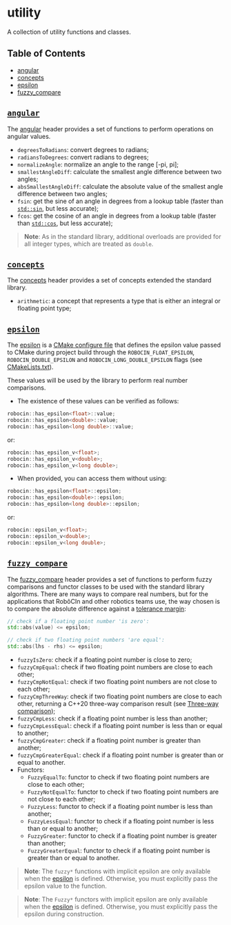 # utility

A collection of utility functions and classes.

## Table of Contents

- [angular](#angular)
- [concepts](#concepts)
- [epsilon](#epsilon)
- [fuzzy_compare](#fuzzy_compare)

<a name="angular"></a>

## [`angular`](angular.h)

The [angular](angular.h) header provides a set of functions to perform operations on angular values.

- `degreesToRadians`: convert degrees to radians;
- `radiansToDegrees`: convert radians to degrees;
- `normalizeAngle`: normalize an angle to the range [-pi, pi];
- `smallestAngleDiff`: calculate the smallest angle difference between two angles;
- `absSmallestAngleDiff`: calculate the absolute value of the smallest angle difference between two angles;
- `fsin`: get the sine of an angle in degrees from a lookup table (faster
  than [`std::sin`](https://en.cppreference.com/w/cpp/numeric/math/sin), but less accurate);
- `fcos`: get the cosine of an angle in degrees from a lookup table (faster
  than [`std::cos`](https://en.cppreference.com/w/cpp/numeric/math/cos), but less accurate);

> **Note**: As in the standard library, additional overloads are provided for all integer types, which are treated
> as `double`.

<a name="concepts"></a>

## [`concepts`](concepts.h)

The [concepts](concepts.h) header provides a set of concepts extended the standard library.

- `arithmetic`: a concept that represents a type that is either an integral or floating point type;

<a name="epsilon"></a>

## [`epsilon`](epsilon.h.in)

The [epsilon](epsilon.h.in) is a [CMake configure file](https://cmake.org/cmake/help/latest/command/configure_file.html)
that defines the epsilon value passed to CMake during project build through the `ROBOCIN_FLOAT_EPSILON`,
`ROBOCIN_DOUBLE_EPSILON` and `ROBOCIN_LONG_DOUBLE_EPSILON` flags (see [CMakeLists.txt](CMakeLists.txt)).

These values will be used by the library to perform real number comparisons.

* The existence of these values can be verified as follows:

```cpp
robocin::has_epsilon<float>::value;
robocin::has_epsilon<double>::value;
robocin::has_epsilon<long double>::value;
```

or:

```cpp
robocin::has_epsilon_v<float>;
robocin::has_epsilon_v<double>;
robocin::has_epsilon_v<long double>;
```

* When provided, you can access them without using:

```cpp
robocin::has_epsilon<float>::epsilon;
robocin::has_epsilon<double>::epsilon;
robocin::has_epsilon<long double>::epsilon;
```

or:

```cpp
robocin::epsilon_v<float>;
robocin::epsilon_v<double>;
robocin::epsilon_v<long double>;
```

<a name="fuzzy_compare"></a>

## [`fuzzy_compare`](fuzzy_compare.h)

The [fuzzy_compare](fuzzy_compare.h) header provides a set of functions to perform fuzzy comparisons and functor classes
to be used with the standard library algorithms. There are many ways to compare real numbers, but for the applications
that RobôCIn and other robotics teams use, the way chosen is to compare the absolute difference against
a [tolerance margin](#epsilon):

```cpp
// check if a floating point number 'is zero':
std::abs(value) <= epsilon;

// check if two floating point numbers 'are equal':
std::abs(lhs - rhs) <= epsilon;
```

- `fuzzyIsZero`: check if a floating point number is close to zero;
- `fuzzyCmpEqual`: check if two floating point numbers are close to each other;
- `fuzzyCmpNotEqual`: check if two floating point numbers are not close to each other;
- `fuzzyCmpThreeWay`: check if two floating point numbers are close to each other, returning a C++20 three-way
  comparison result (see
  [Three-way comparison](https://en.cppreference.com/w/cpp/language/operator_comparison#Three-way_comparison));
- `fuzzyCmpLess`: check if a floating point number is less than another;
- `fuzzyCmpLessEqual`: check if a floating point number is less than or equal to another;
- `fuzzyCmpGreater`: check if a floating point number is greater than another;
- `fuzzyCmpGreaterEqual`: check if a floating point number is greater than or equal to another.
- Functors:
    - `FuzzyEqualTo`: functor to check if two floating point numbers are close to each other;
    - `FuzzyNotEqualTo`: functor to check if two floating point numbers are not close to each other;
    - `FuzzyLess`: functor to check if a floating point number is less than another;
    - `FuzzyLessEqual`: functor to check if a floating point number is less than or equal to another;
    - `FuzzyGreater`: functor to check if a floating point number is greater than another;
    - `FuzzyGreaterEqual`: functor to check if a floating point number is greater than or equal to another.

> **Note**: The `fuzzy*` functions with implicit epsilon are only available when the [epsilon](#epsilon) is defined.
> Otherwise, you must explicitly pass the epsilon value to the function.

> **Note**: The `Fuzzy*` functors with implicit epsilon are only available when the [epsilon](#epsilon) is defined.
> Otherwise, you must explicitly pass the epsilon during construction.
